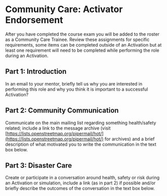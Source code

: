 # Community Care: Activator Endorsement

After you have completed the course exam you will be added to the roster as a Community Care Trainee. Review these assignments for specific requirements, some items can be completed outside of an Activation but at least one requirement will need to be completed while performing the role during an Activation.

## Part 1: Introduction

In an email to your mentor, briefly tell us why you are interested in performing this role and why you think it is important to a successful Activation?

## Part 2: Community Communication

Communicate on the main mailing list regarding something health/safety related; include a link to the message archive \(visit [https://lists.openstreetmap.org/pipermail/hot/](https://lists.openstreetmap.org/pipermail/hot/) for archives\) and a brief description of what motivated you to write the communication in the text box below.

## Part 3: Disaster Care

Create or participate in a conversation around health, safety or risk during an Activation or simulation, include a link \(as in part 2\) if possible and/or briefly describe the outcomes of the conversation in the text box below.

